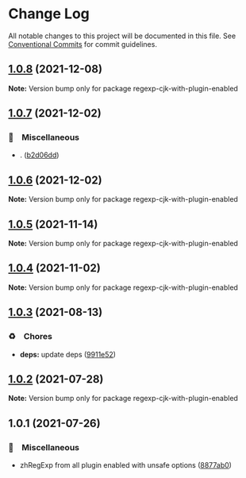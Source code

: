 # Change Log

All notable changes to this project will be documented in this file.
See [Conventional Commits](https://conventionalcommits.org) for commit guidelines.

## [1.0.8](https://github.com/bluelovers/ws-regexp/compare/regexp-cjk-with-plugin-enabled@1.0.7...regexp-cjk-with-plugin-enabled@1.0.8) (2021-12-08)

**Note:** Version bump only for package regexp-cjk-with-plugin-enabled





## [1.0.7](https://github.com/bluelovers/ws-regexp/compare/regexp-cjk-with-plugin-enabled@1.0.6...regexp-cjk-with-plugin-enabled@1.0.7) (2021-12-02)


### 🔖　Miscellaneous

* . ([b2d06dd](https://github.com/bluelovers/ws-regexp/commit/b2d06dd89e9d2656db76b51c93348f92c3b5eaf5))





## [1.0.6](https://github.com/bluelovers/ws-regexp/compare/regexp-cjk-with-plugin-enabled@1.0.5...regexp-cjk-with-plugin-enabled@1.0.6) (2021-12-02)

**Note:** Version bump only for package regexp-cjk-with-plugin-enabled





## [1.0.5](https://github.com/bluelovers/ws-regexp/compare/regexp-cjk-with-plugin-enabled@1.0.4...regexp-cjk-with-plugin-enabled@1.0.5) (2021-11-14)

**Note:** Version bump only for package regexp-cjk-with-plugin-enabled





## [1.0.4](https://github.com/bluelovers/ws-regexp/compare/regexp-cjk-with-plugin-enabled@1.0.3...regexp-cjk-with-plugin-enabled@1.0.4) (2021-11-02)

**Note:** Version bump only for package regexp-cjk-with-plugin-enabled





## [1.0.3](https://github.com/bluelovers/ws-regexp/compare/regexp-cjk-with-plugin-enabled@1.0.2...regexp-cjk-with-plugin-enabled@1.0.3) (2021-08-13)


### ♻️　Chores

* **deps:** update deps ([9911e52](https://github.com/bluelovers/ws-regexp/commit/9911e52d7b63a7292ae15139cccf1737944a870e))





## [1.0.2](https://github.com/bluelovers/ws-regexp/compare/regexp-cjk-with-plugin-enabled@1.0.1...regexp-cjk-with-plugin-enabled@1.0.2) (2021-07-28)

**Note:** Version bump only for package regexp-cjk-with-plugin-enabled





## 1.0.1 (2021-07-26)


### 🔖　Miscellaneous

* zhRegExp from all plugin enabled with unsafe options ([8877ab0](https://github.com/bluelovers/ws-regexp/commit/8877ab046e3b6da0cb9a9b0971016c22b2f636e1))
